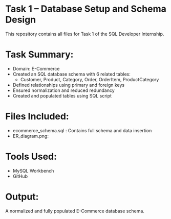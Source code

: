 # Task 1 – Database Setup and Schema Design

This repository contains all files for Task 1 of the SQL Developer Internship.

# Task Summary:
- Domain: E-Commerce
- Created an SQL database schema with 6 related tables:
  - Customer, Product, Category, Order, OrderItem, ProductCategory
- Defined relationships using primary and foreign keys
- Ensured normalization and reduced redundancy
- Created and populated tables using SQL script

# Files Included:
- ecommerce_schema.sql : Contains full schema and data insertion
- ER_diagram.png:

# Tools Used:
- MySQL Workbench
- GitHub

# Output:
A normalized and fully populated E-Commerce database schema.
